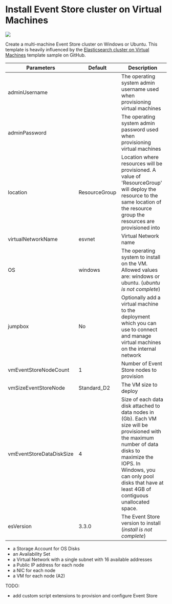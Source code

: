 # Install Event Store cluster on Virtual Machines

<a href="https://portal.azure.com/#create/Microsoft.Template/uri/https%3A%2F%2Fraw.githubusercontent.com%2Fpbolduc%2FEventStore-DevOps%2Fmaster%2Fazure-resource-manager%2FEventStoreCluster%2FTemplates%2Fazuredeploy.json#" target="_blank">
    <img src="http://azuredeploy.net/deploybutton.png"/>
</a>

Create a multi-machine Event Store cluster on Windows or Ubuntu.  This template is heavily influenced by the [Elasticsearch cluster on Virtual Machines](https://github.com/Azure/azure-quickstart-templates/tree/master/elasticsearch) template sample on GitHub.

Parameters  | Default  | Description
------------- | ------------- | -------------
adminUsername |  | The operating system admin username used when provisioning virtual machines
adminPassword |  | The operating system admin password used when provisioning virtual machines
location | ResourceGroup | Location where resources will be provisioned.  A value of 'ResourceGroup' will deploy the resource to the same location of the resource group the resources are provisioned into
virtualNetworkName | esvnet | Virtual Network name
OS | windows | The operating system to install on the VM. Allowed values are: windows or ubuntu. (*ubuntu is not complete*)
jumpbox | No | Optionally add a virtual machine to the deployment which you can use to connect and manage virtual machines on the internal network
vmEventStoreNodeCount | 1 | Number of Event Store nodes to provision
vmSizeEventStoreNode | Standard_D2 | The VM size to deploy
vmEventStoreDataDiskSize | 4 | Size of each data disk attached to data nodes in (Gb). Each VM size will be provisioned with the maximum number of data disks to maximize the IOPS. In Windows, you can only pool disks that have at least 4GB of contiguous unallocated space.
esVersion | 3.3.0 | The Event Store version to install (*install is not complete*)


* a Storage Account for OS Disks
* an Availability Set
* a Virtual Network with a single subnet with 16 available addresses
* a Public IP address for each node
* a NIC for each node
* a VM for each node (A2)

TODO:
* add custom script extensions to provision and configure Event Store
